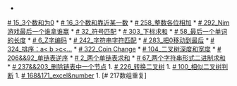 * 
[# 15_3个数和为0](3Sum.md)
* 
[# 16_3个数和靠近某一数](3Sum-Closest.md)
* 
[# 258_整数各位相加](add_digits.md)
* 
[# 292_Nim游戏最后一个谁拿谁赢](Nim_game.md)
* 
[# 32_符号匹配](Longest_Valid_Parentheses.md)
* 
[# 303_下标求和](sum_between_indices.md)
* 
[# 58_最后一个单词的长度](Length_last_word.md)
* 
[# 6_Z字编码](ZigZag_conversion.md)
* 
[# 242_字符串字符匹配](anagram.md)
* 
[# 283_把0移动到最后](movezeroes.md)
* 
[# 324_排序：a< b >c<...](324_Wiggle_sort.md)
* 
[# 322_Coin Change](coin_change.md)
* 
[# 104_二叉树深度和宽度](depthofbinarytree.md)
* 
[# 206&&92_单链表逆序](rslinked.md)
* 
[# 2_两个单链表求和](sl_sum.md)
* 
[# 67_两个字符串形式二进制求和](67.md)
* 
[# 237&&203_删除链表中一个节点](node.md)
1. 
[# 226_转换二叉树](invert.md)
1. 
[# 100_相似二叉树判断](same_binary.md)
1. 
[# 168&171_excel&number](excel.md)
1. 
[# 217数组重复]
